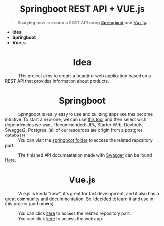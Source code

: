 <div align="center"><h1>Springboot REST API + VUE.js</h1></div>

> Studying how to create a REST API using [Springboot](https://spring.io/projects/spring-boot) and [Vue.js](https://vuejs.org/ "Vue.js").

 - **Idea**
 - **Springboot**
 - **Vue.js**

<div align="center"><h1>Idea</h1></div>
&emsp;&emsp;&emsp;This project aims to create a beautiful web application based on a REST API that provides information about products.

<div align="center"><h1>Springboot</h1></div>

&emsp;&emsp;&emsp;Springboot is really easy to use and building apps like this become intuitive. To start a new one, we can use [this tool](https://start.spring.io/) and then select wich dependencies we want. Recommended:  JPA, Starter Web, Devtools, Swagger2, Postgres. (all of our resources are origin from a postgres database)
<br>
&emsp;&emsp;&emsp;You can visit the [springboot folder](https://github.com/kammradt/products-springboot-vue/tree/springboot) to access the related repository part.

&emsp;&emsp;&emsp;The finished API documentation made with [Swagger](https://swagger.io/) can be found [Here](https://apirest-products-study.herokuapp.com/swagger-ui.html).

<div align="center"><h1>Vue.js</h1></div>
&emsp;&emsp;&emsp;Vue.js is kinda "new", it's great for fast development, and it also has a great community and docummentation. So I decided to learn it and use in this project (and others).
<br>

&emsp;&emsp;&emsp;You can click [here](https://github.com/kammradt/products-springboot-vue/tree/vue) to access the related repository part. <br>
&emsp;&emsp;&emsp;You can click [here](https://apirest-vue.herokuapp.com/) to access the web app.
